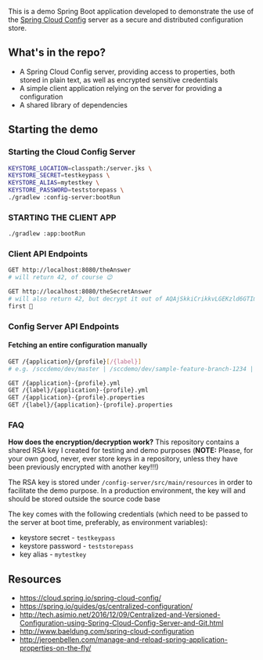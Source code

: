 This is a demo Spring Boot application developed to demonstrate the use of the [Spring Cloud Config](https://cloud.spring.io/spring-cloud-config/) server as a secure and distributed configuration store. 

## What's in the repo?

* A Spring Cloud Config server, providing access to properties, both stored in plain text, as well as encrypted sensitive credentials
* A simple client application relying on the server for providing a configuration
* A shared library of dependencies

## Starting the demo

### Starting the Cloud Config Server 

```bash
KEYSTORE_LOCATION=classpath:/server.jks \
KEYSTORE_SECRET=testkeypass \
KEYSTORE_ALIAS=mytestkey \
KEYSTORE_PASSWORD=teststorepass \
./gradlew :config-server:bootRun
```

### STARTING THE CLIENT APP

```bash
./gradlew :app:bootRun
```

### Client API Endpoints

```bash
GET http://localhost:8080/theAnswer
# will return 42, of course 😉

GET http://localhost:8080/theSecretAnswer
# will also return 42, but decrypt it out of AQAjSkkiCrikkvLGEKzld6GTIm6Q87iLKVGRGFZOD+bUTPUGgNmu65QTADEnBRBu89UXh9HER/96irs7LYX6FAWnZoirkSPWqOYkx4XC3lA/iVoa3/P7N4tIEh1SwtraKWP6GUs1GWuZBFIGNmaegKGFBsnej09rLSyRG2ARxWoJ2fJN9xSInwG0DceR9CBxYQjnY1RDP8o/OJSg0Ad0HhYmD6sMRbvLz1O5COLVnJZa4LRK4U/K7omSA2D1wNR8KiiZgZSRgsuUSFnCZ4/3i/faDTwJmuIJaLL5k+wR2BhqykvG19RyAN/uE74yEMHcL4JJ12SRupPzn74QEQkmmTsGXGyKYcMRsMvE9NRsc95s3HguSl2dXmb3GqEb+yHT2h0= 
first 🚀
```

### Config Server API Endpoints

#### Fetching an entire configuration manually
```bash
GET /{application}/{profile}[/{label}]
# e.g. /sccdemo/dev/master | /sccdemo/dev/sample-feature-branch-1234 | /sccdemo/prod | /sccdemo/dev,prod

GET /{application}-{profile}.yml
GET /{label}/{application}-{profile}.yml
GET /{application}-{profile}.properties
GET /{label}/{application}-{profile}.properties
```

### FAQ

**How does the encryption/decryption work?**
This repository contains a shared RSA key I created for testing and demo purposes (**NOTE:** Please, for your own good, never, ever store keys in a repository, unless they have been previously encrypted with another key!!!)

The RSA key is stored under `/config-server/src/main/resources` in order to facilitate the demo purpose. In a production environment, the key will and should be stored outside the source code base

The key comes with the following credentials (which need to be passed to the server at boot time, preferably, as environment variables):

* keystore secret - `testkeypass`
* keystore password - `teststorepass`
* key alias - `mytestkey`

## Resources

* https://cloud.spring.io/spring-cloud-config/
* https://spring.io/guides/gs/centralized-configuration/
* http://tech.asimio.net/2016/12/09/Centralized-and-Versioned-Configuration-using-Spring-Cloud-Config-Server-and-Git.html
* http://www.baeldung.com/spring-cloud-configuration
* http://jeroenbellen.com/manage-and-reload-spring-application-properties-on-the-fly/
